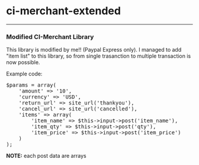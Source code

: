 <h1>ci-merchant-extended</h1>
<hr />

<h3>Modified CI-Merchant Library</h3>

<p>This library is modified by me!! (Paypal Express only). I managed to add "item list" to this library, so from single trasanction to multiple transaction is now possible.</p>

<p>Example code:</p>

<pre>
$params = array(
	'amount' => '10',
	'currency' => 'USD',
	'return_url' => site_url('thankyou'),
	'cancel_url' => site_url('cancelled'),
	'items' => array(
		'item_name' => $this->input->post('item_name'),
		'item_qty' => $this->input->post('qty'),
		'item_price' => $this->input->post('item_price')
	)
);
</pre>
<p><strong>NOTE:</strong> each post data are arrays</p>
